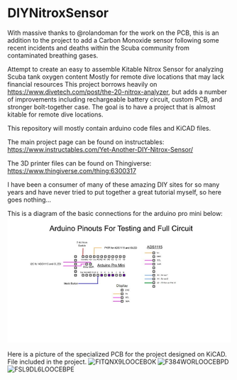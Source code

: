 # DIYNitroxSensor
With massive thanks to @rolandoman for the work on the PCB, this is an addition to the project to add a Carbon Monoxide sensor following some recent incidents and deaths within the Scuba community from contaminated breathing gases.

Attempt to create an easy to assemble Kitable Nitrox Sensor for analyzing Scuba tank oxygen content
Mostly for remote dive locations that may lack financial resources
This project borrows heavily on https://www.divetech.com/post/the-20-nitrox-analyzer, but adds a number of improvements including rechargeable battery circuit, custom PCB, and stronger bolt-together case. The goal is to have a project that is almost kitable for remote dive locations. 

This repository will mostly contain arduino code files and KiCAD files. 

The main project page can be found on instructables: https://www.instructables.com/Yet-Another-DIY-Nitrox-Sensor/

The 3D printer files can be found on Thingiverse: https://www.thingiverse.com/thing:6300317

I have been a consumer of many of these amazing DIY sites for so many years and have never tried to put together a great tutorial myself, so here goes nothing...

This is a diagram of the basic connections for the arduino pro mini below:
![NitroxBoard](https://github.com/ThatOneRoadie/DIYNitroxSensor/blob/3a10627a9bd0b405696d824c4b55a104c3e84ba5/Nitrox%20Board.jpg)

Here is a picture of the specialized PCB for the project designed on KiCAD. File included in the project.
![FITQNX9LOOCEBOK](https://github.com/rolandoman/DIYNitroxSensor/assets/35143707/e697c9b1-5754-42d5-bb32-a8f16a314d7c)
![F384WORLOOCEBPD](https://github.com/rolandoman/DIYNitroxSensor/assets/35143707/731968e5-466b-485c-8b64-4a65d277f07c)
![FSL9DL6LOOCEBPE](https://github.com/rolandoman/DIYNitroxSensor/assets/35143707/e7251116-40f8-476c-bf9e-a76c370b4b17)
